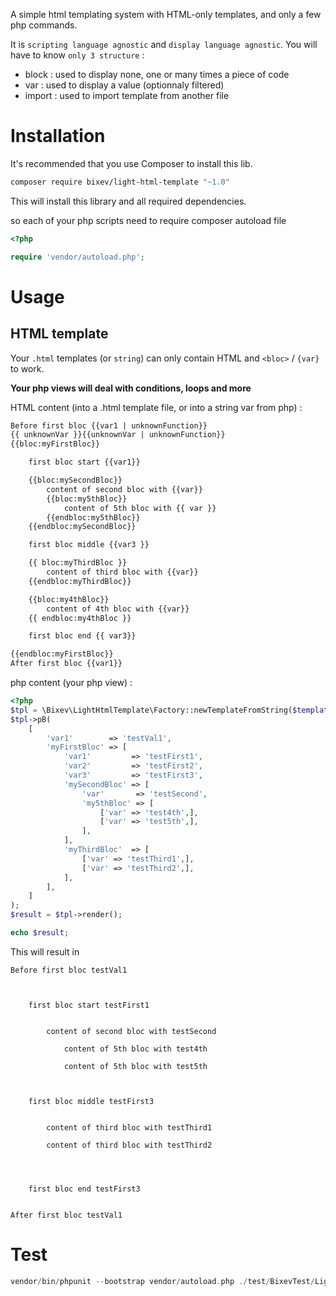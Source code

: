 A simple html templating system with HTML-only templates, and only a few php commands.

It is `scripting language agnostic` and `display language agnostic`. You will have to know `only 3 structure` :

* block : used to display none, one or many times a piece of code
* var : used to display a value (optionnaly filtered)
* import : used to import template from another file

# Installation

It's recommended that you use Composer to install this lib.

```bash
composer require bixev/light-html-template "~1.0"
```

This will install this library and all required dependencies.

so each of your php scripts need to require composer autoload file

```php
<?php

require 'vendor/autoload.php';
```

# Usage

## HTML template

Your `.html` templates (or `string`) can only contain HTML and `<bloc>` / `{var}` to work.

__Your php views will deal with conditions, loops and more__

HTML content (into a .html template  file, or into a string var from php) :

```html
Before first bloc {{var1 | unknownFunction}}
{{ unknownVar }}{{unknownVar | unknownFunction}}
{{bloc:myFirstBloc}}

    first bloc start {{var1}}

    {{bloc:mySecondBloc}}
        content of second bloc with {{var}}
        {{bloc:my5thBloc}}
            content of 5th bloc with {{ var }}
        {{endbloc:my5thBloc}}
    {{endbloc:mySecondBloc}}

    first bloc middle {{var3 }}

    {{ bloc:myThirdBloc }}
        content of third bloc with {{var}}
    {{endbloc:myThirdBloc}}

    {{bloc:my4thBloc}}
        content of 4th bloc with {{var}}
    {{ endbloc:my4thBloc }}

    first bloc end {{ var3}}

{{endbloc:myFirstBloc}}
After first bloc {{var1}}
```

php content (your php view) :

```php
<?php
$tpl = \Bixev\LightHtmlTemplate\Factory::newTemplateFromString($template);
$tpl->pB(
    [
        'var1'        => 'testVal1',
        'myFirstBloc' => [
            'var1'         => 'testFirst1',
            'var2'         => 'testFirst2',
            'var3'         => 'testFirst3',
            'mySecondBloc' => [
                'var'       => 'testSecond',
                'my5thBloc' => [
                    ['var' => 'test4th',],
                    ['var' => 'test5th',],
                ],
            ],
            'myThirdBloc'  => [
                ['var' => 'testThird1',],
                ['var' => 'testThird2',],
            ],
        ],
    ]
);
$result = $tpl->render();

echo $result;
```

This will result in

```
Before first bloc testVal1



    first bloc start testFirst1


        content of second bloc with testSecond

            content of 5th bloc with test4th

            content of 5th bloc with test5th



    first bloc middle testFirst3


        content of third bloc with testThird1

        content of third bloc with testThird2




    first bloc end testFirst3


After first bloc testVal1
```

# Test

```php
vendor/bin/phpunit --bootstrap vendor/autoload.php ./test/BixevTest/LightHtmlTemplateTest/TplTest.php
```
